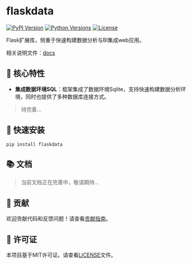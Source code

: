 # flaskdata

[![PyPI Version](https://img.shields.io/pypi/v/flask-analyticspro)](https://pypi.org/project/flask-analyticspro/)
[![Python Versions](https://img.shields.io/pypi/pyversions/flask-analyticspro)](https://pypi.org/project/flask-analyticspro/)
[![License](https://img.shields.io/badge/license-MIT-blue.svg)](https://github.com/yourusername/flask-analyticspro/blob/main/LICENSE)

Flask扩展库，侧重于快速构建数据分析与BI集成web应用。

相关说明文件：[docs](docs)

## 🌟 核心特性

- **集成数据环境SQL**：框架集成了数据环境Sqlite，支持快速构建数据分析环境，同时也提供了多种数据库连接方式。

> 待完善...

## 🚀 快速安装

```
pip install flaskdata
```

## 📚 文档

> 当前文档正在完善中，敬请期待...

## 🤝 贡献

欢迎贡献代码和反馈问题！请查看[贡献指南](CONTRIBUTING.md)。

## 📜 许可证

本项目基于MIT许可证。请查看[LICENSE](LICENSE)文件。

